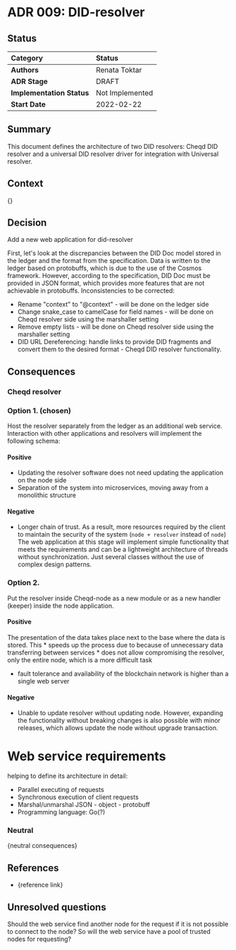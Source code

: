
# ADR 009: DID-resolver

## Status

| Category | Status |
| :--- | :--- |
| **Authors** | Renata Toktar|
| **ADR Stage** | DRAFT |
| **Implementation Status** | Not Implemented |
| **Start Date** | 2022-02-22 |



## Summary

This document defines the architecture of two DID resolvers: Cheqd DID resolver and a universal DID resolver driver for integration with Universal resolver.

## Context
 
{}

## Decision

Add a new web application for did-resolver

First, let's look at the discrepancies between the DID Doc model stored in the ledger and the format from the specification. Data is written to the ledger based on protobuffs, which is due to the use of the Cosmos framework. However, according to the specification, DID Doc must be provided in JSON format, which provides more features that are not achievable in protobuffs.
Inconsistencies to be corrected:
* Rename "context" to "@context" - will be done on the ledger side
* Change snake_case to camelCase for field names - will be done on Cheqd resolver side using the marshaller setting
* Remove empty lists  - will be done on Cheqd resolver side using the marshaller setting
* DID URL Dereferencing: handle links to provide DID fragments and convert them to the desired format - Cheqd DID resolver functionality.

## Consequences

### Cheqd resolver
### Option 1. (chosen)
Host the resolver separately from the ledger as an additional web service. Interaction with other applications and resolvers will implement the following schema:

#### Positive
* Updating the resolver software does not need updating the application on the node side
* Separation of the system into microservices, moving away from a monolithic structure

#### Negative
* Longer chain of trust. As a result, more resources required by the client to maintain the security of the system (`node + resolver` instead of `node`)
The web application at this stage will implement simple functionality that meets the requirements and can be a lightweight architecture of threads without synchronization. Just several classes without the use of complex design patterns.

### Option 2.
Put the resolver inside Cheqd-node as a new module or as a new handler (keeper) inside the node application.

#### Positive
  The presentation of the data takes place next to the base where the data is stored. This
    * speeds up the process due to because of unnecessary data transferring between services
    * does not allow compromising the resolver, only the entire node, which is a more difficult task
* fault tolerance and availability of the blockchain network is higher than a single web server
#### Negative
* Unable to update resolver without updating node. However, expanding the functionality without breaking changes is also possible with minor releases, which allows update the node without upgrade transaction.

# Web service requirements
 helping to define its architecture in detail:
- Parallel executing of requests
- Synchronous execution of client requests
- Marshal/unmarshal JSON - object - protobuff
- Programming language: Go(?)


### Neutral

{neutral consequences}

## References

* {reference link}

## Unresolved questions

Should the web service find another node for the request if it is not possible to connect to the node? So will the web service have a pool of trusted nodes for requesting?

